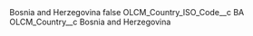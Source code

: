 <?xml version="1.0" encoding="UTF-8"?>
<CustomMetadata xmlns="http://soap.sforce.com/2006/04/metadata" xmlns:xsi="http://www.w3.org/2001/XMLSchema-instance" xmlns:xsd="http://www.w3.org/2001/XMLSchema">
    <label>Bosnia and Herzegovina</label>
    <protected>false</protected>
    <values>
        <field>OLCM_Country_ISO_Code__c</field>
        <value xsi:type="xsd:string">BA</value>
    </values>
    <values>
        <field>OLCM_Country__c</field>
        <value xsi:type="xsd:string">Bosnia and Herzegovina</value>
    </values>
</CustomMetadata>
